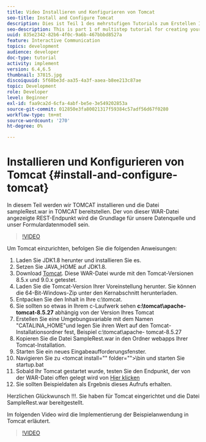 ```yaml
---
title: Video Installieren und Konfigurieren von Tomcat
seo-title: Install and Configure Tomcat
description: Dies ist Teil 1 des mehrstufigen Tutorials zum Erstellen Ihres ersten interaktiven Kommunikationsdokuments. In diesem Teil installieren wir TOMCAT und stellen die Datei sampleRest.war in TOMCAT bereit. Der von dieser WAR-Datei angezeigte REST-Endpunkt wird die Grundlage für unsere Datenquelle und unser Formulardatenmodell sein.
seo-description: This is part 1 of multistep tutorial for creating your first interactive communications document.In this part, we will install TOMCAT and deploy the sampleRest.war file in TOMCAT. The REST endpoint exposed by this WAR file will be the basis for our Data Source and Form Data Model.
uuid: 835e2342-82b6-4f0c-9a6b-467bbbd8527a
feature: Interactive Communication
topics: development
audience: developer
doc-type: tutorial
activity: implement
version: 6.4,6.5
thumbnail: 37815.jpg
discoiquuid: 5f68be3d-aa35-4a3f-aaea-b8ee213c87ae
topic: Development
role: Developer
level: Beginner
exl-id: faa9ca2d-6cfa-4abf-be5e-3e549202853a
source-git-commit: 012850e3fa80021317f59384c57adf56d67f0280
workflow-type: tm+mt
source-wordcount: '270'
ht-degree: 0%

---
```


# Installieren und Konfigurieren von Tomcat {#install-and-configure-tomcat}

In diesem Teil werden wir TOMCAT installieren und die Datei sampleRest.war in TOMCAT bereitstellen. Der von dieser WAR-Datei angezeigte REST-Endpunkt wird die Grundlage für unsere Datenquelle und unser Formulardatenmodell sein.

>[!VIDEO](https://video.tv.adobe.com/v/37815/?quality=9&learn=on)

Um Tomcat einzurichten, befolgen Sie die folgenden Anweisungen:

1. Laden Sie JDK1.8 herunter und installieren Sie es.
2. Setzen Sie JAVA_HOME auf JDK1.8.
3. Download [Tomcat](https://tomcat.apache.org/). Diese WAR-Datei wurde mit den Tomcat-Versionen 8.5.x und 9.0.x getestet.
4. Laden Sie die Tomcat-Version Ihrer Voreinstellung herunter. Sie können die 64-Bit-Windows-Zip unter den Kernabschnitt herunterladen.
5. Entpacken Sie den Inhalt in Ihre c:\tomcat.
6. Sie sollten so etwas in Ihrem c-Laufwerk sehen **c:\tomcat\apache-tomcat-8.5.27** abhängig von der Version Ihres Tomcat
7. Erstellen Sie eine Umgebungsvariable mit dem Namen &quot;CATALINA_HOME&quot;und legen Sie ihren Wert auf den Tomcat-Installationsordner fest, Beispiel c:\tomcat\apache- tomcat-8.5.27
8. Kopieren Sie die Datei SampleRest.war in den Ordner webapps Ihrer Tomcat-Installation.
9. Starten Sie ein neues Eingabeaufforderungsfenster.
10. Navigieren Sie zu &lt;tomcat install=&quot;&quot; folder=&quot;&quot;>\bin und starten Sie startup.bat
11. Sobald Ihr Tomcat gestartet wurde, testen Sie den Endpunkt, der von der WAR-Datei offen gelegt wird von [Hier klicken](http://localhost:8080/SampleRest/webapi/getStatement/9586)
12. Sie sollten Beispieldaten als Ergebnis dieses Aufrufs erhalten.

Herzlichen Glückwunsch !!!. Sie haben für Tomcat eingerichtet und die Datei SampleRest.war bereitgestellt.

Im folgenden Video wird die Implementierung der Beispielanwendung in Tomcat erläutert.
>[!VIDEO](https://video.tv.adobe.com/v/37815)
